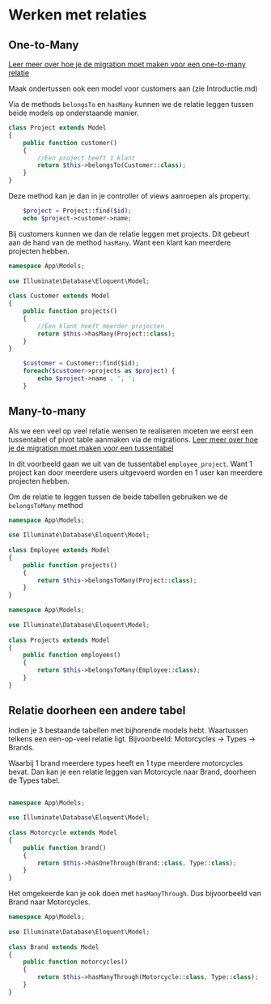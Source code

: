 # Werken met relaties

## One-to-Many

[Leer meer over hoe je de migration moet maken voor een one-to-many relatie](/laravel/laravel/databases/relations#one-to-many)

Maak ondertussen ook een model voor customers aan (zie Introductie.md)

Via de methods `belongsTo` en `hasMany` kunnen we de relatie leggen tussen beide models op onderstaande manier.

```php
class Project extends Model
{
    public function customer()
    {
        //Een project heeft 1 klant
        return $this->belongsTo(Customer::class);
    }
}
```

Deze method kan je dan in je controller of views aanroepen als property.

```php
    $project = Project::find($id);
    echo $project->customer->name;
```

Bij customers kunnen we dan de relatie leggen met projects. Dit gebeurt aan de hand van de method `hasMany`. Want een klant kan meerdere projecten hebben.

```php
namespace App\Models;
 
use Illuminate\Database\Eloquent\Model;
 
class Customer extends Model
{
    public function projects()
    {
        //Een klant heeft meerder projecten
        return $this->hasMany(Project::class);
    }
}
``` 

```php
    $customer = Customer::find($id);
    foreach($customer->projects as $project) {
        echo $project->name . ', ';
    }
```

## Many-to-many

Als we een veel op veel relatie wensen te realiseren moeten we eerst een tussentabel of pivot table aanmaken via de migrations. [Leer meer over hoe je de migration moet maken voor een tussentabel](/laravel/laravel/databases/relations#many-to-many)

In dit voorbeeld gaan we uit van de tussentabel `employee_project`. Want 1 project kan door meerdere users uitgevoerd worden en 1 user kan meerdere projecten hebben. 

Om de relatie te leggen tussen de beide tabellen gebruiken we de `belongsToMany` method

```php
namespace App\Models;
 
use Illuminate\Database\Eloquent\Model;
 
class Employee extends Model
{
    public function projects()
    {
        return $this->belongsToMany(Project::class);
    }
}
```

```php
namespace App\Models;
 
use Illuminate\Database\Eloquent\Model;
 
class Projects extends Model
{
    public function employees()
    {
        return $this->belongsToMany(Employee::class);
    }
}
```

## Relatie doorheen een andere tabel

Indien je 3 bestaande tabellen met bijhorende models hebt. Waartussen telkens een een-op-veel relatie ligt. Bijvoorbeeld: Motorcycles -> Types -> Brands.

Waarbij 1 brand meerdere types heeft en 1 type meerdere motorcycles bevat. Dan kan je een relatie leggen van Motorcycle naar Brand, doorheen de Types tabel.

```php
 
namespace App\Models;
 
use Illuminate\Database\Eloquent\Model;
 
class Motorcycle extends Model
{
    public function brand()
    {
        return $this->hasOneThrough(Brand::class, Type::class);
    }
}
```

Het omgekeerde kan je ook doen met `hasManyThrough`. Dus bijvoorbeeld van Brand naar Motorcycles.

```php 
namespace App\Models;
 
use Illuminate\Database\Eloquent\Model;
 
class Brand extends Model
{
    public function motorcycles()
    {
        return $this->hasManyThrough(Motorcycle::class, Type::class);
    }
}
```
